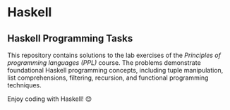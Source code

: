 # Haskell

## Haskell Programming Tasks

This repository contains solutions to the lab exercises of the *Principles of programming languages (PPL)* course. The problems demonstrate foundational Haskell programming concepts, including tuple manipulation, list comprehensions, filtering, recursion, and functional programming techniques.

Enjoy coding with Haskell! 😊
